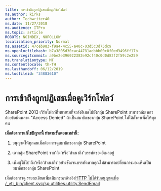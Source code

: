 ```yaml
---
title: การเข้าถึงถูกปฏิเสธเมื่อดูเวิร์กโฟลว์
ms.author: kirks
author: Techwriter40
ms.date: 11/27/2018
ms.audience: ITPro
ms.topic: article
ROBOTS: NOINDEX, NOFOLLOW
localization_priority: Normal
ms.assetid: 47ceb983-f9a4-4c55-a40c-03d5c3d75dc9
ms.openlocfilehash: b7a3805d30cac44781adbbb00c0f0ed3496ff17b
ms.sourcegitcommit: a9be2e396022382e92cf40c0d0d82f2f59c2e259
ms.translationtype: MT
ms.contentlocale: th-TH
ms.lasthandoff: 06/12/2019
ms.locfileid: "34883610"
---
```

# <a name="access-denied-when-viewing-a-workflow"></a>การเข้าถึงถูกปฏิเสธเมื่อดูเวิร์กโฟลว์

SharePoint 2013 เวิร์กโฟลว์ที่พยายามที่จะส่งอีเมลไปยังกลุ่ม SharePoint สามารถล้มเหลว ด้วยข้อผิดพลาด "Access Denied" ถ้าเป็นสมาชิกของกลุ่ม SharePoint ไม่ได้ตั้งค่าเพื่อให้ทุกคน
  
 **เมื่อต้องการแก้ไขปัญหานี้ ทำตามขั้นตอนเหล่านี้:**
  
 1. อนุญาตให้ทุกคนเมื่อต้องการดูสมาชิกของกลุ่ม SharePoint
  
 2. เอากลุ่ม SharePoint จาก'ถึง'หรือ'สำเนาถึง'บรรทัดของอีเมลอยู่
  
 3. เพิ่มผู้ใช้ไป'ถึง'หรือ'สำเนาถึง'อย่างชัดเจนบรรทัดหากคุณไม่สามารถเปลี่ยนการมองเห็นเป็นสมาชิกของกลุ่ม SharePoint
  
เมื่อต้องการดู รายละเอียดเพิ่มเติมกรุณาอ้างอิง[HTTP ไม่ได้รับอนุญาตเพื่อ /_vti_bin/client.svc/sp.utilities.utility.SendEmail](https://go.microsoft.com/fwlink/?linkid=2044694&amp;clcid=0x409)
  